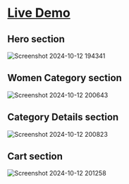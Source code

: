 # [Live Demo](https://e-commerece-ftn.netlify.app)


## Hero section 
![Screenshot 2024-10-12 194341](https://github.com/user-attachments/assets/14972c0d-9868-40d1-9c19-3c8c9de14ab1)
## Women Category section
![Screenshot 2024-10-12 200643](https://github.com/user-attachments/assets/22141ae3-3860-4d31-b6e4-ff7455fbf86c)
## Category Details section
![Screenshot 2024-10-12 200823](https://github.com/user-attachments/assets/eb0c312d-590b-4d19-99c5-86202a6be277)
## Cart section
![Screenshot 2024-10-12 201258](https://github.com/user-attachments/assets/33c8ae9d-198f-49ab-9f25-88be0b52a9b2)
